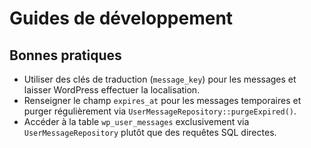 # Guides de développement

## Bonnes pratiques

- Utiliser des clés de traduction (`message_key`) pour les messages et laisser WordPress effectuer la localisation.
- Renseigner le champ `expires_at` pour les messages temporaires et purger régulièrement via `UserMessageRepository::purgeExpired()`.
- Accéder à la table `wp_user_messages` exclusivement via `UserMessageRepository` plutôt que des requêtes SQL directes.
